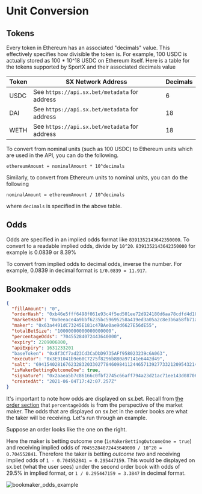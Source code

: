 # Unit Conversion

## Tokens

Every token in Ethereum has an associated "decimals" value. This effectively specifies how divisible the token is. For example, 100 USDC is actually stored as 100 \* 10^18 USDC on Ethereum itself. Here is a table for the tokens supported by SportX and their associated decimals value

| Token | SX Network Address                            | Decimals |
| ----- | --------------------------------------------- | -------- |
| USDC  | See `https://api.sx.bet/metadata` for address | 6        |
| DAI   | See `https://api.sx.bet/metadata` for address | 18       |
| WETH  | See `https://api.sx.bet/metadata` for address | 18       |

To convert from nominal units (such as 100 USDC) to Ethereum units which are used in the API, you can do the following.

`ethereumAmount = nominalAmount * 10^decimals`

Similarly, to convert from Ethereum units to nominal units, you can do the following

`nominalAmount = ethereumAmount / 10^decimals`

where `decimals` is specified in the above table.

## Odds

Odds are specified in an implied odds format like `8391352143642350000`. To convert to a readable implied odds, divide by `10^20`. `8391352143642350000` for example is 0.0839 or 8.39%

To convert from implied odds to decimal odds, inverse the number. For example, 0.0839 in decimal format is `1/0.0839 = 11.917`.

## Bookmaker odds

```json
{
  "fillAmount": "0",
  "orderHash": "0xb46e5fff6498f061e93c4f5ed501ee72d924180d6aa78cdfd4d188d3383c91d4",
  "marketHash": "0x0eeace4a9bbf6235bc59695258a419ed3a05a2c8e3b6a58fb71a0d9e6b031c2b",
  "maker": "0x63a4491dC73245E181c47BAe0ae9d6627E56dE55",
  "totalBetSize": "10000000000000000000",
  "percentageOdds": "70455284072443640000",
  "expiry": 2209006800,
  "apiExpiry": 1631233201
  "baseToken": "0x8f3Cf7ad23Cd3CaDbD9735AFf958023239c6A063",
  "executor": "0x3E91041b9e60C7275f8296b8B0a97141e6442d49",
  "salt": "69415402816762328320330277846098411244657139277332120954321492419616371539163",
  "isMakerBettingOutcomeOne": true,
  "signature": "0x2aaea5b7c86166c0fbf2745c66aff794a23d21ac71ee143d08706700adbb59aa4c9b862286cf736acae5a74b10847ced73b628f4396eaab0af13b0c637fe4d021b",
  "createdAt": "2021-06-04T17:42:07.257Z"
}
```

It's important to note how odds are displayed on sx.bet. Recall from [the order section](#get-active-orders) that `percentageOdds` is from the perspective of the market maker. The odds that are displayed on sx.bet in the order books are what the taker will be receiving. Let's run through an example.

Suppose an order looks like the one on the right.

Here the maker is betting outcome one (`isMakerBettingOutcomeOne = true`) and receiving implied odds of `70455284072443640000 / 10^20 = 0.704552841`. Therefore the taker is betting _outcome two_ and receiving implied odds of `1 - 0.704552841 = 0.295447159`. This would be displayed on sx.bet (what the user sees) under the second order book with odds of 29.5% in implied format, or `1 / 0.295447159 = 3.3847` in decimal format.

![bookmaker_odds_example](/images/bookmaker_odds_example.png)
